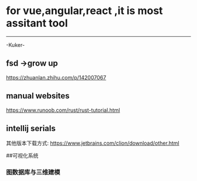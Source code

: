 # for vue,angular,react ,it is most assitant tool 
---
-Kuker-


## fsd ->grow up
https://zhuanlan.zhihu.com/p/142007067


## manual websites

https://www.runoob.com/rust/rust-tutorial.html


## intellij serials 
其他版本下载方式:
https://www.jetbrains.com/clion/download/other.html


##可视化系统

### 图数据库与三维建模
 
### 